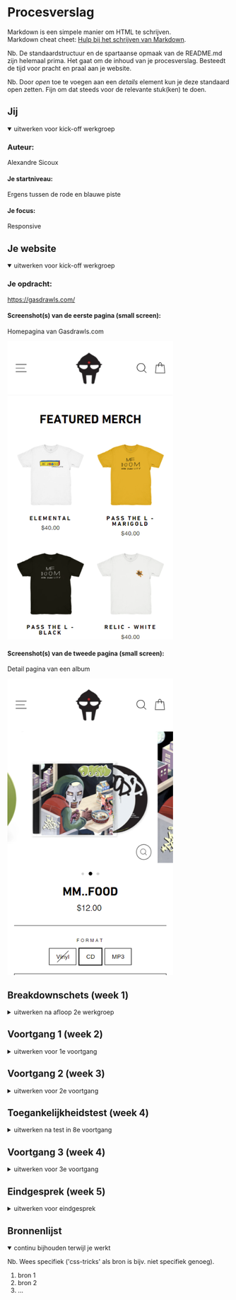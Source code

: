 # Procesverslag
Markdown is een simpele manier om HTML te schrijven.  
Markdown cheat cheet: [Hulp bij het schrijven van Markdown](https://github.com/adam-p/markdown-here/wiki/Markdown-Cheatsheet).

Nb. De standaardstructuur en de spartaanse opmaak van de README.md zijn helemaal prima. Het gaat om de inhoud van je procesverslag. Besteedt de tijd voor pracht en praal aan je website.

Nb. Door *open* toe te voegen aan een *details* element kun je deze standaard open zetten. Fijn om dat steeds voor de relevante stuk(ken) te doen.





## Jij

<details open>
<summary>uitwerken voor kick-off werkgroep</summary>

### Auteur:
Alexandre Sicoux				

#### Je startniveau:
Ergens tussen de rode en blauwe piste 

#### Je focus:
Responsive
 
</details>





## Je website

<details open>
<summary>uitwerken voor kick-off werkgroep</summary>

### Je opdracht:
https://gasdrawls.com/

#### Screenshot(s) van de eerste pagina (small screen): 
Homepagina van Gasdrawls.com

<img src="images/screenshot.homepage.png" width="375px" alt="homepage gasdrawls">

#### Screenshot(s) van de tweede pagina (small screen):
Detail pagina van een album

<img src="images/screenshot.detailpagina.png" width="375px" alt="detailpagina mm..food">
 
</details>





## Breakdownschets (week 1)

<details>
<summary>uitwerken na afloop 2e werkgroep</summary>

### de hele pagina: 
<img src="images/breakdown-homepagina-01.png" width="375px" alt="breakdown van de hele pagina met details">

### 2e pagina : 
<img src="images/breakdown-detailpagina.png" width="375px" alt="breakdown van detailpagina">

### dynamisch deel (menu): 
<img src="images/dynamisch-deel.png" width="375px" alt="breakdown van menu">

</details>





## Voortgang 1 (week 2)

<details>
<summary>uitwerken voor 1e voortgang</summary>

### Stand van zaken
hier dit ging goed & dit was lastig (neem ook screenshots op van delen van je website en code)
Het opstellen van de html die ik had gemaakt aan de hand van de breakdownschets ging goed. Ook 
is het gelukt om al wat basic styling toe te voegen, bijvoorbeeld het toevoegen van het lettertype
en het positioneren van de producten (featured merch & featured music) mbv flex-wrap: wrap;. 

### Verslag van meeting
hier na afloop snel de uitkomsten van de meeting vastleggen

- html is goed opgebouwd
- voor het uitleggen van een svg krijg je ophoging
- header: aline items center, span op de shopping- en search-icon, 
- toch de grootste images gebruiken, en deze dan verkleinen. 
- geen position absolute in de header gebruiken
- flex-gap op container of grid gebruiken voor ruimte tussen de 
 verschillende producten. 
- header position fixed voor gebruiken. 

</details>

## Voortgang 2 (week 3)

<details>
<summary>uitwerken voor 2e voortgang</summary>

### Stand van zaken
hier dit ging goed & dit was lastig (neem ook screenshots op van delen van je website en code)
 
Ik heb deze week veel geprobeerd te doen en het ging niet altijd even goed, ik heb geprobeerd een 
hamburger menu te maken en met de tuturial van dlo kwam ik er nog niet helemaal uit. Na wat hulp van
de student-assistent en de docent ben ik er wel uitgekomen. 
 
<img src="images/hamburger-menu-voortgang.png" width="375px" alt="hamburger menu uitgeklapt">
<img src="images/code-hamburger-menu.png" width="375px" alt="code hamburger menu html & css">
<img src="images/hamburger-menu-java.png" width="375px" alt="hamburger menu java">

### Punten waar ik feedback op zou willen/vragen over heb
                                                        
- Het plaatsen van de mask afbeelding in de header
- Hoe ik het moet doen met het vervangen van de iframes met afbeeldingen, verschillende afbeeldingen
  voor verschillende groottes van het scherm misschien? Met behulp van media queries? 
- Fixed header position lukt niet zonder alles van plek te veranderen.
                                                              
### Verslag van meeting
hier na afloop snel de uitkomsten van de meeting vastleggen

- div om de icons van shopping en search veranderen in een ul
- source set op de img, meerdere images voor verschillende groottes
- align self of transform op de mask om deze in het midden te positioneren
- 2e pagina niet vergeten
- op het laatst nog opschonen waar nodig
 

</details>


## Toegankelijkheidstest (week 4)

<details>
<summary>uitwerken na test in 8e voortgang</summary>

### Bevindingen
Lijst met je bevindingen die in de test naar voren kwamen:
 - wanneer je op buttons zoals het hamburgermenu (oftewel buttons zonder tekst) klikt weet je niet wat voor button het is 
   bij het gebruik van een screenreader
 - De focus tijdens het tabben is vaak nog niet helemaal duidelijk, voornamelijk bij de 
   'view all' button niet. 
 - Wanneer je begint te tabben op de pagina tab je ook naar de links in het hamburgermenu wanneer deze niet zichtbaar is.

#### Tab op buttons zonder tekst 
wanneer je op buttons zoals het hamburgermenu klikt weet je niet wat voor button het is 
bij het gebruik van een screenreader

Hoe het opgelost kan worden: 
met behulp van 'aria-label' kan je elementen een tekst meegeven die screenreaders gebruiken 
om het element te beschrijven.  

#### Focus niet altijd duidelijk 
De focus tijdens het tabben is vaak nog niet helemaal duidelijk, voornamelijk bij de 
'view all' button niet. 

Hoe het opgelost kan worden:
in de css moet ik nog even een aantal elementen een goede styling geven voor de :focus, 
de focus moet zodanig anders zijn van de default state dat het duidelijk te zien is wanneer
er op het element getabbed wordt. 
hieronder is het momentele verschil tussen de default- en focus-state te zien:
 
<img src="images/before-focus-button.png" width="150px" alt="button before focus">
<img src="images/after-focus-button2.png" width="150px" alt="button after focus">


#### tabben naar links in het hamburgermenu wanneer deze niet zichtbaar zijn. 
Wanneer je begint te tabben op de pagina tab je ook naar de links in het hamburgermenu wanneer deze niet zichtbaar is.

Hoe het opgelost kan worden:
Ik heb hier kort even met de docent over gehad en eigenlijk moet dit helemaal niet opgelost worden, blinden willen namelijk
wel de links in de navigatie weten. Als dit toch zou moeten worden opgelosten worden dan is dit mogelijk met 'tab-index'.

</details>


## Voortgang 3 (week 4)

<details>
 
<summary>uitwerken voor 3e voortgang</summary>

### Stand van zaken
Ik heb deze week weer veel progressie gemaakt, wel liep ik tegen een aantal obstakels aan. Gelukkig heeft de student-assistent 
mij weer goed verder kunnen helpen. 

Dit ging er goed:
- het gebruiken van het picture element in combinatie met srcset en img om verschillende foto's te hebben voor verschillende 
 schermgroottes. 
 Daarvoor hieronder de code:
 <img src="images/code-picture-srcset.png" width="250px" alt="code picture srcset">

 Dit ging er lastiger:
- het goed positioneren van foto met hiernaast de rest van de content/beschrijving van het product. En dat de rest van de content bij 
  verkleining van het scherm ook onder de foto terecht komt. 
  Het resultaat wat ik samen met wat hulp van de student-assistent heb bereikt is hieronder te zie:
 
  <img src="images/detailpagina-ss-progress.png" width="250px" alt="detailpagina grid">
 
  Dit ga ik toch nog moeten veranderen, momenteel maak ik namelijk gebruik van dit als code voor de grid : 'grid-template-columns: repeat(auto-fit, minmax(30em, 1fr));'
  alleen dan kan ik niet nog de columns individueel groter of kleiner maken, wat ik dus ga doen is dit vervangen met media queries. Op deze manier zou het wel moeten 
  lukken.
- Ook heb ik het probleem dat mijn ordered list op een klein scherm de nummers niet toont. Ik denk dat dit simpelweg op te lossen is door een margin of padding left toe 
  te voegen, maar di weet ik nog niet zeker. Ik heb namelijk nog niet de mogelijkheid gekregen om dit element te stylen.
 
- het centreren van de neppe Youtube players wanneer deze in 1 column zijn was mij ook niet gelukt. Uiteindelijk bleek de oplossing toch erg simpel namelijk alleen maar 
  de lijn code 'place-self: center;'
 



### Verslag van meeting
hier na afloop snel de uitkomsten van de meeting vastleggen

- punt 1
- punt 2
- nog een punt
- ...

</details>





## Eindgesprek (week 5)

<details>
<summary>uitwerken voor eindgesprek</summary>

### Stand van zaken
hier dit ging goed & dit was lastig (neem ook screenshots op van delen van je website en code)

### Screenshot(s)

hier screenshot(s) van je eindresultaat

</details>





## Bronnenlijst

<details open>
<summary>continu bijhouden terwijl je werkt</summary>

Nb. Wees specifiek ('css-tricks' als bron is bijv. niet specifiek genoeg).

1. bron 1
2. bron 2
3. ...

</details>
